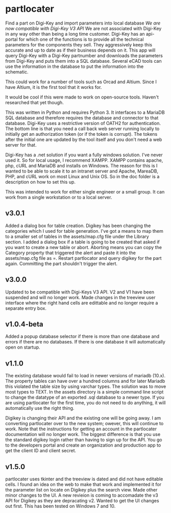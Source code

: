 # partlocater
Find a part on Digi-Key and import parameters into local database
*We are now compatible with Digi-Key V3 API*
We are not associated with Digi-Key in any way other than being a long time customer. Digi-Key has an api-portal for which one of the functions is to provide all the technical parameters for the components they sell. They aggressively keep this accurate and up to date as if their business depends on it. This app will query Digi-Key with a Digi-Key partnumber and downloads the parameters from Digi-Key and puts them into a SQL database. Several eCAD tools can use the information in the database to put the information into the schematic. 

This could work for a number of tools such as Orcad and Altium. Since I have Altium, it is the first tool that it works for. 

It would be cool if this were made to work on open-source tools. Haven't researched that yet though.

This was written in Python and requires Python 3. It interfaces to a MariaDB SQL database and therefore requires the database and connector to that database. Digi-Key uses a restrictive version of OATH2 for authentication. The bottom line is that you need a call back web server running locally to initially get an authorization token (or if the token is corrupt). The tokens after the initial one are updated by the tool itself and you don't need a web server for that. 

Digi-Key has a .net solution if you want a fully windows solution. I've never used it. 
So for local usage, I recommend XAMPP. XAMPP contains apache, php, cURL and MariaDB and installs on Windows. The reason for this is I wanted to be able to scale it to an intranet server and Apache, MareaDB, PHP, and cURL work on most Linux and Unix OS. So in the doc folder is a description on how to set this up. 

This was intended to work for either single engineer or a small group. It can work from a single workstation or to a local server. 
 ## v3.0.1
 Added a dialog box for table creation. Digikey has been changing the categories which I used for table generation. I've got a means to map them to a smaller set of tables in the assets/map.cfg file under the Library section. I added a dialog box if a table is going to be created that asked if you want to create a new table or abort. Aborting means you can copy the Category property that triggered the alert and paste it into the assets/map.cfg file as <Category>=<Your Favorite Table>. Restart partlocator and query digikey for the part again. Committing the part shouldn't trigger the alert. 
 ## v3.0.0 
 Updated to be compatible with Digi-Keys V3 API. V2 and V1 have been suspended and will no longer work. Made changes in the treeview user interface where the right hand cells are edittable and no longer require a separate entry box. 
 ## v1.0.4-beta 
 Added a popup database selector if there is more than one database and errors if there are no databases. If there is one database it will automatically open on startup. 
 
 ## v1.1.0 
 The existing database would fail to load in newer versions of mariadb (10.x). The property tables can have over a hundred columns and for later Mariadb this violated the table size by using varchar types. The solution was to move most types to TEXT. In the assets directory is a simple command line script to change the datatype of an exported .sql database to a newer type. If you are using partlocater for the first time, you do not need to do anything, it will automatically use the right thing. 
 
 Digikey is changing their API and the existing one will be going away. I am converting partlocater over to the new system; owever, this will continue to work. Note that the instructions for getting an account in the partlocater documentation will no longer work. The biggest difference is that you use the standard digikey login rather than having to sign up for the API. You go to the developers portal and create an organization and production app to get the client ID and client secret. 

## v1.5.0
partlocater uses tkinter and the treeview is dated and did not have editable cells. I found an idea on the web to make that work and implemented it for the parameter list on locate on Digikey plus the search view. Made other minor changes to the UI. A new revieion is coming to accomadate the v3 API for Digikey as they are depracating v2. Wanted to get the UI changes out first. 
This has been tested on Windows 7 and 10. 
